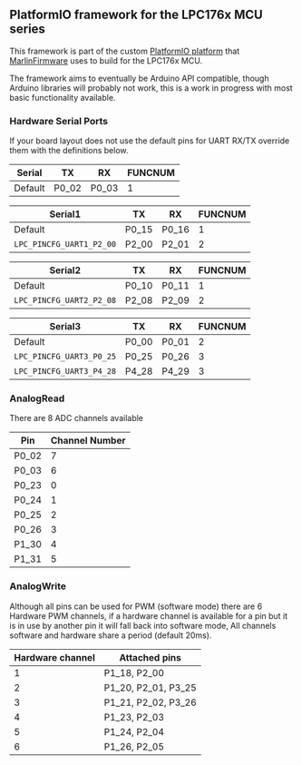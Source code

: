 ## PlatformIO framework for the LPC176x MCU series
This framework is part of the custom [PlatformIO platform](https://github.com/p3p/pio-nxplpc-arduino-lpc176x)
that [MarlinFirmware](https://github.com/MarlinFirmware/Marlin) uses to build for the LPC176x MCU.

The framework aims to eventually be Arduino API compatible, though Arduino libraries will probably not work,
this is a work in progress with most basic functionality available.

### Hardware Serial Ports

If your board layout does not use the default pins for UART RX/TX override them with the definitions below.

| Serial | TX | RX | FUNCNUM |
| --- | --- | --- | --- |
| Default | P0_02 | P0_03 | 1 |


| Serial1 | TX | RX | FUNCNUM |
| --- | --- | --- | --- |
| Default | P0_15 | P0_16 | 1 |
| `LPC_PINCFG_UART1_P2_00` | P2_00 | P2_01 | 2 |

| Serial2 | TX | RX | FUNCNUM |
| --- | --- | --- | --- |
| Default | P0_10 | P0_11 | 1 |
| `LPC_PINCFG_UART2_P2_08` | P2_08 | P2_09 | 2 |

| Serial3 | TX | RX | FUNCNUM |
| --- | --- | --- | --- |
| Default | P0_00 | P0_01 | 2 |
| `LPC_PINCFG_UART3_P0_25` | P0_25 | P0_26 | 3 |
| `LPC_PINCFG_UART3_P4_28` | P4_28 | P4_29 | 3 |

### AnalogRead
There are 8 ADC channels available

| Pin | Channel Number|
| --- | --- |
| P0_02  | 7 |
| P0_03 | 6 |
| P0_23 | 0 |
| P0_24 | 1 |
| P0_25  | 2 |
| P0_26 | 3 |
| P1_30 | 4 |
| P1_31 | 5 |

### AnalogWrite
Although all pins can be used for PWM (software mode) there are 6 Hardware PWM channels, if a hardware channel is
available for a pin but it is in use by another pin it will fall back into software mode, All channels
software and hardware share a period (default 20ms).

| Hardware channel | Attached pins |
| --- | --- |
| 1 | P1_18, P2_00  |
| 2 | P1_20, P2_01, P3_25 |
| 3 | P1_21, P2_02, P3_26 |
| 4 | P1_23, P2_03 |
| 5 | P1_24, P2_04 |
| 6 | P1_26, P2_05 |
